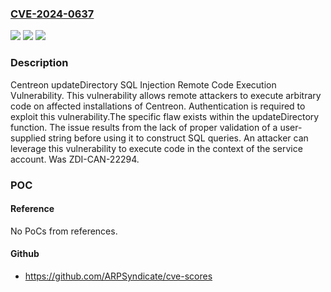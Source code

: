 ### [CVE-2024-0637](https://cve.mitre.org/cgi-bin/cvename.cgi?name=CVE-2024-0637)
![](https://img.shields.io/static/v1?label=Product&message=Centreon&color=blue)
![](https://img.shields.io/static/v1?label=Version&message=%3D%2023.10.0%20&color=brighgreen)
![](https://img.shields.io/static/v1?label=Vulnerability&message=CWE-89%3A%20Improper%20Neutralization%20of%20Special%20Elements%20used%20in%20an%20SQL%20Command%20('SQL%20Injection')&color=brighgreen)

### Description

Centreon updateDirectory SQL Injection Remote Code Execution Vulnerability. This vulnerability allows remote attackers to execute arbitrary code on affected installations of Centreon. Authentication is required to exploit this vulnerability.The specific flaw exists within the updateDirectory function. The issue results from the lack of proper validation of a user-supplied string before using it to construct SQL queries. An attacker can leverage this vulnerability to execute code in the context of the service account. Was ZDI-CAN-22294.

### POC

#### Reference
No PoCs from references.

#### Github
- https://github.com/ARPSyndicate/cve-scores

